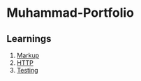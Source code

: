 # Muhammad-Portfolio

## Learnings

1. [Markup](/learnings/markup.md)
1. [HTTP](/learnings/http.md)
1. [Testing](/learnings/testing.md)
